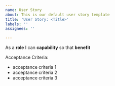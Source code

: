 ```yaml
---
name: User Story
about: This is our default user story template
title: 'User Story: <Title>'
labels: ''
assignees: ''

---
```


As a **role** I can **capability** so that **benefit**

Acceptance Criteria:

- acceptance criteria 1
- acceptance criteria 2
- acceptance criteria 3
